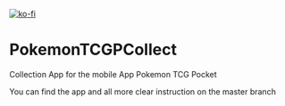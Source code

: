 [![ko-fi](https://ko-fi.com/img/githubbutton_sm.svg)](https://Ko-fi.com/chris112358)

# PokemonTCGPCollect
Collection App for the mobile App Pokemon TCG Pocket

You can find the app and all more clear instruction on the master branch
